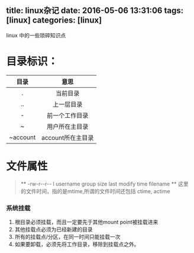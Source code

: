 title: linux杂记
date: 2016-05-06 13:31:06
tags: [linux]
categories: [linux]
---

linux 中的一些琐碎知识点
<!--more-->
# 目录标识：
|目录|意思|
|:--:|:--:|
|.|当前目录|
|..|上一层目录|
|-|前一个工作目录|
|~|用户所在主目录|
|~account|account所在主目录|

# 文件属性
> ** -rw-r--r-- l username group size last modify time filename **
> 这里的文件时间，指的是mtime,所谓的文件时间还包括 ctime, actime

### 系统挂载
1. 根目录必须挂载，而且一定要先于其他mount point被挂载进来
2. 其他挂载点必须为已经新建的目录
3. 所有的挂载点/分区，在同一时间只能挂载一次
4. 如果要卸载，必须先将工作目录，移除到挂载点之外。
